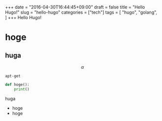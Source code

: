 +++
date = "2016-04-30T16:44:45+09:00"
draft = false
title = "Hello Hugo!"
slug = "hello-hugo"
categories = ["tech"]
tags = [
  "hugo",
  "golang",
  ]
+++
Hello Hugo!

# hoge
## huga

$$\alpha$$

`apt-get`

```python
def hoge():
	print()
```

huga

- hoge
- hoge
